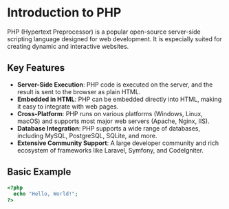 # Introduction to PHP

PHP (Hypertext Preprocessor) is a popular open-source server-side scripting language designed for web development. It is especially suited for creating dynamic and interactive websites.

## Key Features

- **Server-Side Execution**: PHP code is executed on the server, and the result is sent to the browser as plain HTML.
- **Embedded in HTML**: PHP can be embedded directly into HTML, making it easy to integrate with web pages.
- **Cross-Platform**: PHP runs on various platforms (Windows, Linux, macOS) and supports most major web servers (Apache, Nginx, IIS).
- **Database Integration**: PHP supports a wide range of databases, including MySQL, PostgreSQL, SQLite, and more.
- **Extensive Community Support**: A large developer community and rich ecosystem of frameworks like Laravel, Symfony, and CodeIgniter.

## Basic Example

```php
<?php
  echo "Hello, World!";
?>
